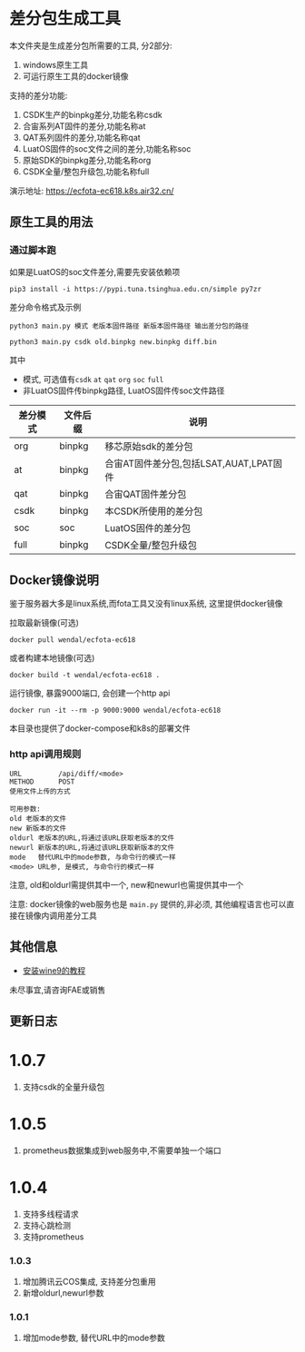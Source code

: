 # 差分包生成工具

本文件夹是生成差分包所需要的工具, 分2部分:

1. windows原生工具
2. 可运行原生工具的docker镜像

支持的差分功能:

1. CSDK生产的binpkg差分,功能名称csdk
2. 合宙系列AT固件的差分,功能名称at
3. QAT系列固件的差分,功能名称qat
4. LuatOS固件的soc文件之间的差分,功能名称soc
5. 原始SDK的binpkg差分,功能名称org
6. CSDK全量/整包升级包,功能名称full

演示地址: https://ecfota-ec618.k8s.air32.cn/

## 原生工具的用法

### 通过脚本跑

如果是LuatOS的soc文件差分,需要先安装依赖项

```
pip3 install -i https://pypi.tuna.tsinghua.edu.cn/simple py7zr
```

差分命令格式及示例

```
python3 main.py 模式 老版本固件路径 新版本固件路径 输出差分包的路径

python3 main.py csdk old.binpkg new.binpkg diff.bin
```

其中
* 模式, 可选值有`csdk` `at` `qat` `org` `soc` `full`
* 非LuatOS固件传binpkg路径, LuatOS固件传soc文件路径

|差分模式|文件后缀|说明|
|-------|-------|----|
|org    |binpkg |移芯原始sdk的差分包|
|at     |binpkg |合宙AT固件差分包,包括LSAT,AUAT,LPAT固件|
|qat    |binpkg |合宙QAT固件差分包|
|csdk   |binpkg |本CSDK所使用的差分包|
|soc    |soc    |LuatOS固件的差分包|
|full   |binpkg |CSDK全量/整包升级包|

## Docker镜像说明

鉴于服务器大多是linux系统,而fota工具又没有linux系统, 这里提供docker镜像

拉取最新镜像(可选)
```
docker pull wendal/ecfota-ec618
```

或者构建本地镜像(可选)
```
docker build -t wendal/ecfota-ec618 .
```

运行镜像, 暴露9000端口, 会创建一个http api
```
docker run -it --rm -p 9000:9000 wendal/ecfota-ec618
```

本目录也提供了docker-compose和k8s的部署文件

### http api调用规则

```
URL         /api/diff/<mode>
METHOD      POST
使用文件上传的方式 

可用参数:
old 老版本的文件
new 新版本的文件
oldurl 老版本的URL,将通过该URL获取老版本的文件
newurl 新版本的URL,将通过该URL获取新版本的文件
mode   替代URL中的mode参数, 与命令行的模式一样
<mode> URL参, 是模式, 与命令行的模式一样
```

注意, old和oldurl需提供其中一个, new和newurl也需提供其中一个 

注意: docker镜像的web服务也是 `main.py` 提供的,非必须, 其他编程语言也可以直接在镜像内调用差分工具

## 其他信息

* [安装wine9的教程](install_wine.md)

未尽事宜,请咨询FAE或销售

## 更新日志

# 1.0.7

1. 支持csdk的全量升级包

# 1.0.5

1. prometheus数据集成到web服务中,不需要单独一个端口

# 1.0.4

1. 支持多线程请求
2. 支持心跳检测
3. 支持prometheus

### 1.0.3

1. 增加腾讯云COS集成, 支持差分包重用
2. 新增oldurl,newurl参数

### 1.0.1

1. 增加mode参数, 替代URL中的mode参数
